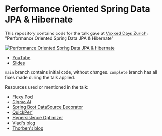 # Performance Oriented Spring Data JPA & Hibernate

This repository contains code for the talk gave at [Voxxed Days Zurich](https://voxxeddays.com/zurich/): "Performance Oriented Spring Data JPA & Hibernate"

[![Performance Oriented Spring Data JPA & Hibernate](https://img.youtube.com/vi/exqfB1WaqIw/0.jpg)](https://www.youtube.com/watch?v=exqfB1WaqIw)

- [YouTube](https://www.youtube.com/watch?v=exqfB1WaqIw)
- [Slides](https://speakerdeck.com/maciejwalkowiak/performance-oriented-spring-data-jpa-and-hibernate)

`main` branch contains initial code, without changes. `complete` branch has all fixes made during the talk applied.

Resources used or mentioned in the talk:

- [Flexy Pool](https://github.com/vladmihalcea/flexy-pool)
- [Digma AI](https://digma.ai/)
- [Spring Boot DataSource Decorator](https://github.com/gavlyukovskiy/spring-boot-data-source-decorator)
- [QuickPerf](https://github.com/quick-perf/quickperf/)
- [Hypersistence Optimizer](https://vladmihalcea.com/hypersistence-optimizer/)
- [Vlad's blog](https://vladmihalcea.com/blog/)
- [Thorben's blog](https://thorben-janssen.com/)
